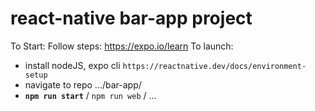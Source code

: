 # react-native bar-app project
To Start:
Follow steps: https://expo.io/learn
To launch:
- install nodeJS, expo cli `https://reactnative.dev/docs/environment-setup`
- navigate to repo .../bar-app/
- **`npm run start`** / `npm run web` / ...
